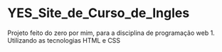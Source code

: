 # YES_Site_de_Curso_de_Ingles
 Projeto feito do zero por mim, para a disciplina de programação web 1. Utilizando as tecnologias HTML e CSS
